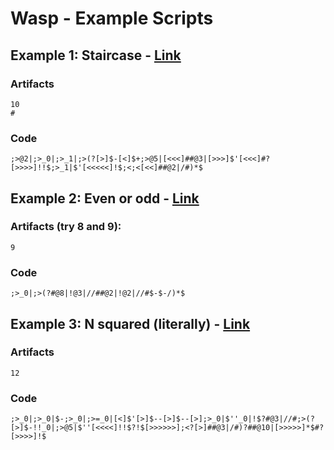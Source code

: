 # Wasp - Example Scripts

## Example 1: Staircase - [Link](https://wasp-compiled.web.app/?;%3E@2|;%3E_0|;%3E_1|;%3E(?[%3E]$-[%3C]$+;%3E@5|[%3C%3C%3C]##@3|[>>>]$'[<<<]#?[>>>>]!!$;>_1|$'[<<<<<]!$;<;<[<<]##@2|/#)*$&10,#)
### Artifacts
```
10
#
```
### Code
```
;>@2|;>_0|;>_1|;>(?[>]$-[<]$+;>@5|[<<<]##@3|[>>>]$'[<<<]#?[>>>>]!!$;>_1|$'[<<<<<]!$;<;<[<<]##@2|/#)*$
```


## Example 2: Even or odd - [Link](https://wasp-compiled.web.app/?;%3E_0|;%3E(?#@8|!@3|//##@2|!@2|//#$-$-/)*$&9)
### Artifacts (try 8 and 9):
```
9
```
### Code
```
;>_0|;>(?#@8|!@3|//##@2|!@2|//#$-$-/)*$
```

## Example 3: N squared (literally) - [Link](https://wasp-compiled.web.app/?;%3E_0|;%3E_0|$-;%3E_0|;%3E=_0|[%3C]$%27[%3E]$--[%3E]$--[%3E];%3E_0|$%27%27_0|!$?#@3|//#;>(?[>]$-!!_0|;>@5|$''[<<<<]!!$?!$[>>>>>>];<?[>]##@3|/#)?##@10|[>>>>>]*$#?[>>>>]!$&12)
### Artifacts
```
12
```
### Code
```
;>_0|;>_0|$-;>_0|;>=_0|[<]$'[>]$--[>]$--[>];>_0|$''_0|!$?#@3|//#;>(?[>]$-!!_0|;>@5|$''[<<<<]!!$?!$[>>>>>>];<?[>]##@3|/#)?##@10|[>>>>>]*$#?[>>>>]!$
```
